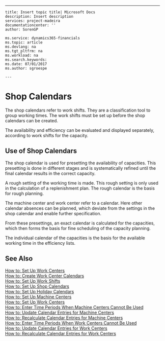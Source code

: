 ---
    title: Insert topic title| Microsoft Docs
    description: Insert description
    services: project-madeira
    documentationcenter: ''
    author: SorenGP

    ms.service: dynamics365-financials
    ms.topic: article
    ms.devlang: na
    ms.tgt_pltfrm: na
    ms.workload: na
    ms.search.keywords:
    ms.date: 07/01/2017
    ms.author: sgroespe

    ---
# Shop Calendars
The shop calendars refer to work shifts. They are a classification tool to group working times. The work shifts must be set up before the shop calendars can be created.  
  
 The availability and efficiency can be evaluated and displayed separately, according to work shifts for the capacity.  
  
## Use of Shop Calendars  
 The shop calendar is used for presetting the availability of capacities. This presetting is done in different stages and is systematically refined until the final calendar results in the correct capacity.  
  
 A rough setting of the working time is made. This rough setting is only used in the calculation of a replenishment plan. The rough calendar is the basis for rough planning.  
  
 The machine center and work center refer to a calendar. Here other calendar absences can be planned, which deviate from the settings in the shop calendar and enable further specification.  
  
 From these presettings, an exact calendar is calculated for the capacities, which then forms the basis for fine scheduling of the capacity planning.  
  
 The individual calendar of the capacities is the basis for the available working time in the efficiency lists.  
  
## See Also  
 [How to: Set Up Work Centers](../Production/how-to-set-up-work-centers.md)   
 [How to: Create Work Center Calendars](../OperationsPlanning/how-to-create-work-center-calendars.md)   
 [How to: Set Up Work Shifts](../Production/how-to-set-up-work-shifts.md)   
 [How to: Set Up Shop Calendars](../Production/how-to-set-up-shop-calendars.md)   
 [How to: Set Up Holiday Calendars](../Production/how-to-set-up-holiday-calendars.md)   
 [How to: Set Up Machine Centers](../Production/how-to-set-up-machine-centers.md)   
 [How to: Set Up Work Centers](../Production/how-to-set-up-work-centers.md)   
 [How to: Enter Time Periods When Machine Centers Cannot Be Used](../Production/how-to-enter-time-periods-when-machine-centers-cannot-be-used.md)   
 [How to: Update Calendar Entries for Machine Centers](../OperationsPlanning/how-to-update-calendar-entries-for-machine-centers.md)   
 [How to: Recalculate Calendar Entries for Machine Centers](../OperationsPlanning/how-to-recalculate-calendar-entries-for-machine-centers.md)   
 [How to: Enter Time Periods When Work Centers Cannot Be Used](../Production/how-to-enter-time-periods-when-work-centers-cannot-be-used.md)   
 [How to: Update Calendar Entries for Work Centers](../OperationsPlanning/how-to-update-calendar-entries-for-work-centers.md)   
 [How to: Recalculate Calendar Entries for Work Centers](../OperationsPlanning/how-to-recalculate-calendar-entries-for-work-centers.md)